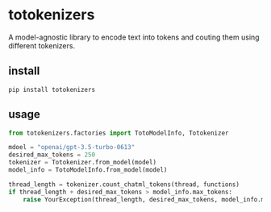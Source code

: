 # totokenizers

A model-agnostic library to encode text into tokens and couting them using different tokenizers.

## install

`pip install totokenizers`

## usage

```python
from totokenizers.factories import TotoModelInfo, Totokenizer

mdoel = "openai/gpt-3.5-turbo-0613"
desired_max_tokens = 250
tokenizer = Totokenizer.from_model(model)
model_info = TotoModelInfo.from_model(model)

thread_length = tokenizer.count_chatml_tokens(thread, functions)
if thread_length + desired_max_tokens > model_info.max_tokens:
    raise YourException(thread_length, desired_max_tokens, model_info.max_tokens)
```
